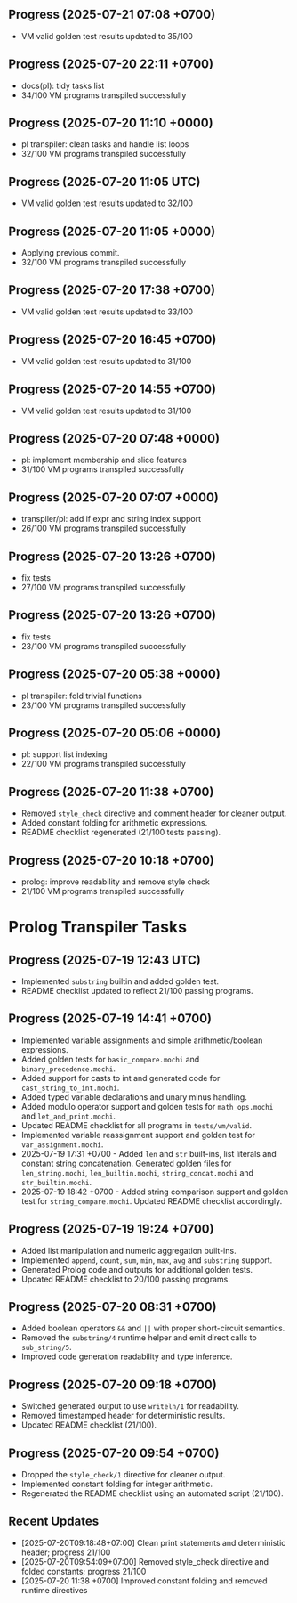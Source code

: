 ## Progress (2025-07-21 07:08 +0700)
- VM valid golden test results updated to 35/100

## Progress (2025-07-20 22:11 +0700)
- docs(pl): tidy tasks list
- 34/100 VM programs transpiled successfully

## Progress (2025-07-20 11:10 +0000)
- pl transpiler: clean tasks and handle list loops
- 32/100 VM programs transpiled successfully

## Progress (2025-07-20 11:05 UTC)
- VM valid golden test results updated to 32/100

## Progress (2025-07-20 11:05 +0000)
- Applying previous commit.
- 32/100 VM programs transpiled successfully

## Progress (2025-07-20 17:38 +0700)
- VM valid golden test results updated to 33/100

## Progress (2025-07-20 16:45 +0700)
- VM valid golden test results updated to 31/100

## Progress (2025-07-20 14:55 +0700)
- VM valid golden test results updated to 31/100

## Progress (2025-07-20 07:48 +0000)
- pl: implement membership and slice features
- 31/100 VM programs transpiled successfully

## Progress (2025-07-20 07:07 +0000)
- transpiler/pl: add if expr and string index support
- 26/100 VM programs transpiled successfully

## Progress (2025-07-20 13:26 +0700)
- fix tests
- 27/100 VM programs transpiled successfully

## Progress (2025-07-20 13:26 +0700)
- fix tests
- 23/100 VM programs transpiled successfully

## Progress (2025-07-20 05:38 +0000)
- pl transpiler: fold trivial functions
- 23/100 VM programs transpiled successfully

## Progress (2025-07-20 05:06 +0000)
- pl: support list indexing
- 22/100 VM programs transpiled successfully

## Progress (2025-07-20 11:38 +0700)
- Removed `style_check` directive and comment header for cleaner output.
- Added constant folding for arithmetic expressions.
- README checklist regenerated (21/100 tests passing).

## Progress (2025-07-20 10:18 +0700)
- prolog: improve readability and remove style check
- 21/100 VM programs transpiled successfully

# Prolog Transpiler Tasks

## Progress (2025-07-19 12:43 UTC)
- Implemented `substring` builtin and added golden test.
- README checklist updated to reflect 21/100 passing programs.

## Progress (2025-07-19 14:41 +0700)
- Implemented variable assignments and simple arithmetic/boolean expressions.
- Added golden tests for `basic_compare.mochi` and `binary_precedence.mochi`.
- Added support for casts to int and generated code for `cast_string_to_int.mochi`.
- Added typed variable declarations and unary minus handling.
- Added modulo operator support and golden tests for `math_ops.mochi` and `let_and_print.mochi`.
- Updated README checklist for all programs in `tests/vm/valid`.
- Implemented variable reassignment support and golden test for `var_assignment.mochi`.
- 2025-07-19 17:31 +0700 - Added `len` and `str` built-ins, list literals and constant string concatenation. Generated golden files for `len_string.mochi`, `len_builtin.mochi`, `string_concat.mochi` and `str_builtin.mochi`.
- 2025-07-19 18:42 +0700 - Added string comparison support and golden test for `string_compare.mochi`. Updated README checklist accordingly.

## Progress (2025-07-19 19:24 +0700)
- Added list manipulation and numeric aggregation built-ins.
- Implemented `append`, `count`, `sum`, `min`, `max`, `avg` and `substring` support.
- Generated Prolog code and outputs for additional golden tests.
- Updated README checklist to 20/100 passing programs.

## Progress (2025-07-20 08:31 +0700)
- Added boolean operators `&&` and `||` with proper short-circuit semantics.
- Removed the `substring/4` runtime helper and emit direct calls to `sub_string/5`.
- Improved code generation readability and type inference.

## Progress (2025-07-20 09:18 +0700)
- Switched generated output to use `writeln/1` for readability.
- Removed timestamped header for deterministic results.
- Updated README checklist (21/100).

## Progress (2025-07-20 09:54 +0700)
- Dropped the `style_check/1` directive for cleaner output.
- Implemented constant folding for integer arithmetic.
- Regenerated the README checklist using an automated script (21/100).

## Recent Updates
- [2025-07-20T09:18:48+07:00] Clean print statements and deterministic header; progress 21/100
- [2025-07-20T09:54:09+07:00] Removed style_check directive and folded constants; progress 21/100
- [2025-07-20 11:38 +0700] Improved constant folding and removed runtime directives
